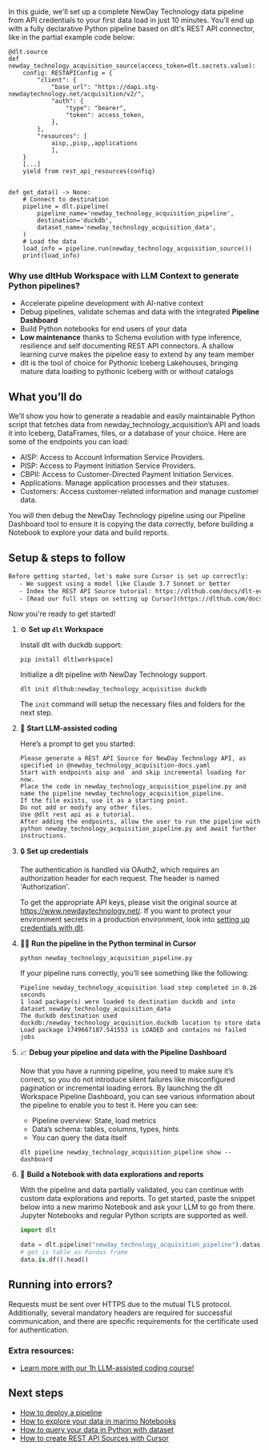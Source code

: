 In this guide, we'll set up a complete NewDay Technology data pipeline from API credentials to your first data load in just 10 minutes. You'll end up with a fully declarative Python pipeline based on dlt's REST API connector, like in the partial example code below:

```python-outcome
@dlt.source
def newday_technology_acquisition_source(access_token=dlt.secrets.value):
    config: RESTAPIConfig = {
        "client": {
            "base_url": "https://dapi.stg-newdaytechnology.net/acquisition/v2/",
            "auth": {
                "type": "bearer",
                "token": access_token,
            },
        },
        "resources": [
            aisp,,pisp,,applications
            ],
    }
    [...]
    yield from rest_api_resources(config)


def get_data() -> None:
    # Connect to destination
    pipeline = dlt.pipeline(
        pipeline_name='newday_technology_acquisition_pipeline',
        destination='duckdb',
        dataset_name='newday_technology_acquisition_data', 
    )
    # Load the data
    load_info = pipeline.run(newday_technology_acquisition_source())
    print(load_info) 
```

### Why use dltHub Workspace with LLM Context to generate Python pipelines?

- Accelerate pipeline development with AI-native context
- Debug pipelines, validate schemas and data with the integrated **Pipeline Dashboard**
- Build Python notebooks for end users of your data
- **Low maintenance** thanks to Schema evolution with type inference, resilience and self documenting REST API connectors. A shallow learning curve makes the pipeline easy to extend by any team member
- dlt is the tool of choice for Pythonic Iceberg Lakehouses, bringing mature data loading to pythonic Iceberg with or without catalogs

## What you’ll do

We’ll show you how to generate a readable and easily maintainable Python script that fetches data from newday_technology_acquisition’s API and loads it into Iceberg, DataFrames, files, or a database of your choice. Here are some of the endpoints you can load:

- AISP: Access to Account Information Service Providers.
- PISP: Access to Payment Initiation Service Providers.
- CBPII: Access to Customer-Directed Payment Initiation Services.
- Applications: Manage application processes and their statuses.
- Customers: Access customer-related information and manage customer data.

You will then debug the NewDay Technology pipeline using our Pipeline Dashboard tool to ensure it is copying the data correctly, before building a Notebook to explore your data and build reports.

## Setup & steps to follow

```default
Before getting started, let's make sure Cursor is set up correctly:
   - We suggest using a model like Claude 3.7 Sonnet or better
   - Index the REST API Source tutorial: https://dlthub.com/docs/dlt-ecosystem/verified-sources/rest_api/ and add it to context as **@dlt rest api**
   - [Read our full steps on setting up Cursor](https://dlthub.com/docs/dlt-ecosystem/llm-tooling/cursor-restapi#23-configuring-cursor-with-documentation)
```

Now you're ready to get started!

1. ⚙️ **Set up `dlt` Workspace**
    
    Install dlt with duckdb support:
    ```shell
    pip install dlt[workspace]
    ```

    Initialize a dlt pipeline with NewDay Technology support.
    ```shell
    dlt init dlthub:newday_technology_acquisition duckdb
    ```

    The `init` command will setup the necessary files and folders for the next step.
    
2. 🤠 **Start LLM-assisted coding**
    
    Here’s a prompt to get you started:
    
    ```prompt
    Please generate a REST API Source for NewDay Technology API, as specified in @newday_technology_acquisition-docs.yaml 
    Start with endpoints aisp and  and skip incremental loading for now. 
    Place the code in newday_technology_acquisition_pipeline.py and name the pipeline newday_technology_acquisition_pipeline. 
    If the file exists, use it as a starting point. 
    Do not add or modify any other files. 
    Use @dlt rest api as a tutorial. 
    After adding the endpoints, allow the user to run the pipeline with python newday_technology_acquisition_pipeline.py and await further instructions.
    ```

    
3. 🔒 **Set up credentials** 
    
    The authentication is handled via OAuth2, which requires an authorization header for each request. The header is named 'Authorization'.
    
    To get the appropriate API keys, please visit the original source at https://www.newdaytechnology.net/.
    If you want to protect your environment secrets in a production environment, look into [setting up credentials with dlt](https://dlthub.com/docs/walkthroughs/add_credentials).
    
4. 🏃‍♀️ **Run the pipeline in the Python terminal in Cursor**
    
    ```shell
    python newday_technology_acquisition_pipeline.py
    ```
    
    If your pipeline runs correctly, you’ll see something like the following:
    
    ```shell
    Pipeline newday_technology_acquisition load step completed in 0.26 seconds
    1 load package(s) were loaded to destination duckdb and into dataset newday_technology_acquisition_data
    The duckdb destination used duckdb:/newday_technology_acquisition.duckdb location to store data
    Load package 1749667187.541553 is LOADED and contains no failed jobs
    ```
    
5. 📈 **Debug your pipeline and data with the Pipeline Dashboard**

    Now that you have a running pipeline, you need to make sure it’s correct, so you do not introduce silent failures like misconfigured pagination or incremental loading errors. By launching the dlt Workspace Pipeline Dashboard, you can see various information about the pipeline to enable you to test it. Here you can see:
    - Pipeline overview: State, load metrics
    - Data’s schema: tables, columns, types, hints
    - You can query the data itself
    
    ```shell
    dlt pipeline newday_technology_acquisition_pipeline show --dashboard
    ```
    
6. 🐍 **Build a Notebook with data explorations and reports**

    With the pipeline and data partially validated, you can continue with custom data explorations and reports. To get started, paste the snippet below into a new marimo Notebook and ask your LLM to go from there. Jupyter Notebooks and regular Python scripts are supported as well.

    
    ```python
    import dlt

   data = dlt.pipeline("newday_technology_acquisition_pipeline").dataset()
   # get is table as Pandas frame
   data.is.df().head()
    ```

## Running into errors?

Requests must be sent over HTTPS due to the mutual TLS protocol. Additionally, several mandatory headers are required for successful communication, and there are specific requirements for the certificate used for authentication.

### Extra resources:

- [Learn more with our 1h LLM-assisted coding course!](https://www.youtube.com/watch?v=GGid70rnJuM)

## Next steps

- [How to deploy a pipeline](https://dlthub.com/docs/walkthroughs/deploy-a-pipeline)
- [How to explore your data in marimo Notebooks](https://dlthub.com/docs/general-usage/dataset-access/marimo)
- [How to query your data in Python with dataset](https://dlthub.com/docs/general-usage/dataset-access/dataset)
- [How to create REST API Sources with Cursor](https://dlthub.com/docs/dlt-ecosystem/llm-tooling/cursor-restapi)